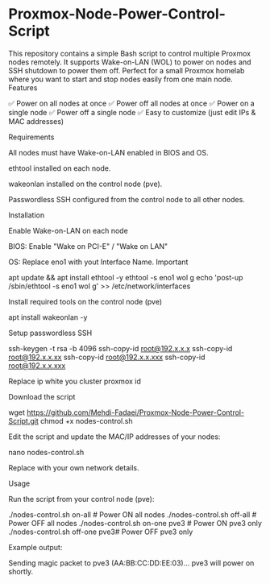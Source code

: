 # Proxmox-Node-Power-Control-Script
This repository contains a simple Bash script to control multiple Proxmox nodes remotely. It supports Wake-on-LAN (WOL) to power on nodes and SSH shutdown to power them off.  Perfect for a small Proxmox homelab where you want to start and stop nodes easily from one main node.
Features

✅ Power on all nodes at once
✅ Power off all nodes at once
✅ Power on a single node
✅ Power off a single node
✅ Easy to customize (just edit IPs & MAC addresses)

Requirements

All nodes must have Wake-on-LAN enabled in BIOS and OS.

ethtool installed on each node.

wakeonlan installed on the control node (pve).

Passwordless SSH configured from the control node to all other nodes.

Installation

Enable Wake-on-LAN on each node

BIOS: Enable "Wake on PCI-E" / "Wake on LAN"

OS:
Replace eno1 with yout Interface Name. Important 

apt update && apt install ethtool -y
ethtool -s eno1 wol g
echo 'post-up /sbin/ethtool -s eno1 wol g' >> /etc/network/interfaces

Install required tools on the control node (pve)

apt install wakeonlan -y


Setup passwordless SSH

ssh-keygen -t rsa -b 4096
ssh-copy-id root@192.x.x.x
ssh-copy-id root@192.x.x.xx
ssh-copy-id root@192.x.x.xxx
ssh-copy-id root@192.x.x.xxx

Replace ip white you cluster proxmox id 


Download the script

wget https://github.com/Mehdi-Fadaei/Proxmox-Node-Power-Control-Script.git
chmod +x nodes-control.sh


Edit the script and update the MAC/IP addresses of your nodes:

nano nodes-control.sh


Replace with your own network details.

Usage

Run the script from your control node (pve):

./nodes-control.sh on-all      # Power ON all nodes
./nodes-control.sh off-all     # Power OFF all nodes
./nodes-control.sh on-one pve3 # Power ON pve3 only
./nodes-control.sh off-one pve3# Power OFF pve3 only


Example output:

Sending magic packet to pve3 (AA:BB:CC:DD:EE:03)...
pve3 will power on shortly.
